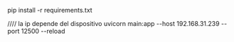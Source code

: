 pip install -r requirements.txt

//// la ip depende del dispositivo
uvicorn main:app --host 192.168.31.239 --port 12500 --reload
